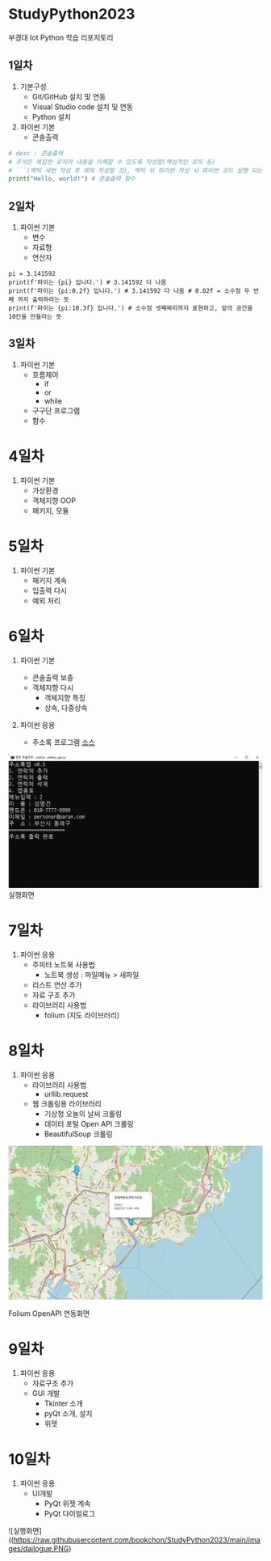 # StudyPython2023
부경대 Iot Python 학습 리포지토리

## 1일차
1. 기본구성
    - Git/GitHub 설치 및 연동
    - Visual Studio code 설치 및 연동
    - Python 설치
2. 파이썬 기본
    - 콘솔출력

```python
# desc : 콘솔출력 
# 주석은 복잡한 로직의 내용을 이해할 수 있도록 작성함(핵심적인 로직 등)
# ```(백틱 세번 작성 후 예제 작성할 것), 백틱 뒤 파이썬 작성 시 파이썬 코드 실행 되는 것처럼 색이 보임. 이것을 깃허브에 올리게 되면 코드블럭이 생겨서 올라감
print("Hello, world!") # 콘솔출력 함수
```

## 2일차
1. 파이썬 기본
    - 변수
    - 자료형
    - 연산자

 ```
 pi = 3.141592
 print(f'파이는 {pi} 입니다.') # 3.141592 다 나옴
 print(f'파이는 {pi:0.2f} 입니다.') # 3.141592 다 나옴 # 0.02f = 소수점 두 번째 까지 출력하라는 뜻
 print(f'파이는 {pi:10.3f} 입니다.') # 소수점 셋째짜리까지 표현하고, 앞의 공간을 10칸을 만들라는 뜻
```

## 3일차
1. 파이썬 기본
    - 흐름제어
        - if
        - or
        - while
    - 구구단 프로그램
    - 함수

# 4일차
1. 파이썬 기본
    - 가상환경
    - 객체지향 OOP
    - 패키지, 모듈

# 5일차
1. 파이썬 기본
    - 패키지 계속
    - 입출력 다시
    - 예외 처리

# 6일차
1. 파이썬 기본
    - 콘솔출력 보충
    - 객체지향 다시
        - 객체지향 특징
        - 상속, 다중상속

2. 파이썬 응용
    - 주소록 프로그램 [소스](https://github.com/bookchon/StudyPython2023/blob/main/images/address_apk.png)

 ![실행화면](https://raw.githubusercontent.com/bookchon/StudyPython2023/main/images/address_apk.png)
 실행화면

# 7일차
1. 파이썬 응용
    - 주피터 노트북 사용법
        - 노트북 생성 : 파일메뉴 > 새파일
    - 리스트 연산 추가
    - 자료 구조 추가
    - 라이브러리 사용법
        - folium (지도 라이브러리) 

# 8일차
1. 파이썬 응용
    - 라이브러리 사용법
        - urllib.request
    - 웹 크롤링용 라이브러리
        - 기상청 오늘의 날씨 크롤링
        - 데이터 포털 Open API 크롤링
        - BeautifulSoup 크롤링

![실행화면](https://raw.githubusercontent.com/bookchon/StudyPython2023/main/images/jupyter_folium.PNG)

Folium OpenAPI 연동화면 

# 9일차
1. 파이썬 응용
    - 자료구조 추가
    - GUI 개발
        - Tkinter 소개
        - pyQt 소개, 설치
        - 위젯

# 10일차
1. 파이썬 응용
    - UI개발
        - PyQt 위젯 계속
        - PyQt 다이얼로그

![실행화면]((https://raw.githubusercontent.com/bookchon/StudyPython2023/main/images/dailogue.PNG)
